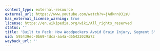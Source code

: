 ```yaml
---
content_type: external-resource
external_url: https://www.youtube.com/watch?v=jAdknn031sU
has_external_license_warning: true
license: https://en.wikipedia.org/wiki/All_rights_reserved
status: ''
title: 'Built to Peck: How Woodpeckers Avoid Brain Injury, Segment 5'
uid: 595439ec-0b69-4dca-aa4a-d55422029a72
wayback_url: ''
---
```

